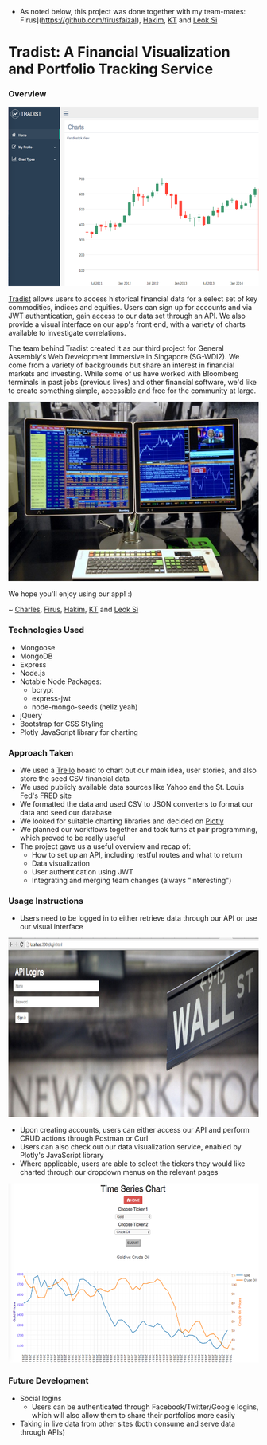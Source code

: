 * As noted below, this project was done together with my team-mates: Firus](https://github.com/firusfaizal), [Hakim](https://github.com/hakimishere), [KT](https://github.com/khoodose) and [Leok Si](https://github.com/leokleok)

# Tradist: A Financial Visualization and Portfolio Tracking Service

### Overview

<img src="public/img/tradist-homepage.png" width=600 height=360 >

[Tradist](https://github.com/K2GFA/Tradist) allows users to access historical financial data for a select set of key commodities, indices and equities.  Users can sign up for accounts and via JWT authentication, gain access to our data set through an API.  We also provide a visual interface on our app's front end, with a variety of charts available to investigate correlations.

The team behind Tradist created it as our third project for General Assembly's Web Development Immersive in Singapore (SG-WDI2).  We come from a variety of backgrounds but share an interest in financial markets and investing.  While some of us have worked with Bloomberg terminals in past jobs (previous lives) and other financial software, we'd like to create something simple, accessible and free for the community at large.

<img src="public/img/tradist-bloomberg.jpg" width=600 height=360 >

We hope you'll enjoy using our app! :)

~ [Charles](https://github.com/charlesguo), [Firus](https://github.com/firusfaizal), [Hakim](https://github.com/hakimishere), [KT](https://github.com/khoodose) and [Leok Si](https://github.com/leokleok)


### Technologies Used
- Mongoose
- MongoDB
- Express
- Node.js
- Notable Node Packages:
    - bcrypt
    - express-jwt
    - node-mongo-seeds (hellz yeah)
- jQuery
- Bootstrap for CSS Styling
- Plotly JavaScript library for charting

### Approach Taken
- We used a [Trello](https://trello.com/b/RJaWATkd/project-3-api) board to chart out our main idea, user stories, and also store the seed CSV financial data
- We used publicly available data sources like Yahoo and the St. Louis Fed's FRED site
- We formatted the data and used CSV to JSON converters to format our data and seed our database
- We looked for suitable charting libraries and decided on [Plotly](https://plot.ly/javascript/)
- We planned our workflows together and took turns at pair programming, which proved to be really useful
- The project gave us a useful overview and recap of:
    - How to set up an API, including restful routes and what to return
    - Data visualization
    - User authentication using JWT
    - Integrating and merging team changes (always "interesting")

### Usage Instructions
- Users need to be logged in to either retrieve data through our API or use our visual interface

<img src="public/img/tradist-login.png" width=600 height=360 >

- Upon creating accounts, users can either access our API and perform CRUD actions through Postman or Curl
- Users can also check out our data visualization service, enabled by Plotly's JavaScript library
- Where applicable, users are able to select the tickers they would like charted through our dropdown menus on the relevant pages

<img src="public/img/tradist-selector-screen.png" width=600 height=360 >

### Future Development
- Social logins
    - Users can be authenticated through Facebook/Twitter/Google logins, which will also allow them to share their portfolios more easily
- Taking in live data from other sites (both consume and serve data through APIs)
